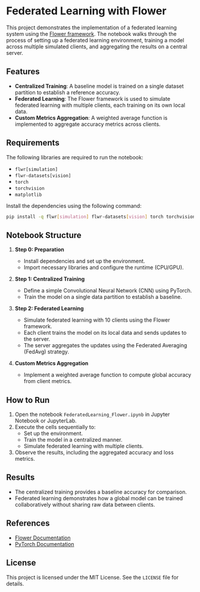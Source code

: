 # Federated Learning with Flower

This project demonstrates the implementation of a federated learning system using the [Flower framework](https://flower.dev/). The notebook walks through the process of setting up a federated learning environment, training a model across multiple simulated clients, and aggregating the results on a central server.

## Features

- **Centralized Training**: A baseline model is trained on a single dataset partition to establish a reference accuracy.
- **Federated Learning**: The Flower framework is used to simulate federated learning with multiple clients, each training on its own local data.
- **Custom Metrics Aggregation**: A weighted average function is implemented to aggregate accuracy metrics across clients.

## Requirements

The following libraries are required to run the notebook:
- `flwr[simulation]`
- `flwr-datasets[vision]`
- `torch`
- `torchvision`
- `matplotlib`

Install the dependencies using the following command:
```bash
pip install -q flwr[simulation] flwr-datasets[vision] torch torchvision matplotlib
```

## Notebook Structure

1. **Step 0: Preparation**
   - Install dependencies and set up the environment.
   - Import necessary libraries and configure the runtime (CPU/GPU).

2. **Step 1: Centralized Training**
   - Define a simple Convolutional Neural Network (CNN) using PyTorch.
   - Train the model on a single data partition to establish a baseline.

3. **Step 2: Federated Learning**
   - Simulate federated learning with 10 clients using the Flower framework.
   - Each client trains the model on its local data and sends updates to the server.
   - The server aggregates the updates using the Federated Averaging (FedAvg) strategy.

4. **Custom Metrics Aggregation**
   - Implement a weighted average function to compute global accuracy from client metrics.

## How to Run

1. Open the notebook `FederatedLearning_Flower.ipynb` in Jupyter Notebook or JupyterLab.
2. Execute the cells sequentially to:
   - Set up the environment.
   - Train the model in a centralized manner.
   - Simulate federated learning with multiple clients.
3. Observe the results, including the aggregated accuracy and loss metrics.

## Results

- The centralized training provides a baseline accuracy for comparison.
- Federated learning demonstrates how a global model can be trained collaboratively without sharing raw data between clients.

## References

- [Flower Documentation](https://flower.dev/docs/)
- [PyTorch Documentation](https://pytorch.org/docs/)

## License

This project is licensed under the MIT License. See the `LICENSE` file for details.
